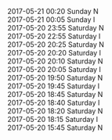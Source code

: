 2017-05-21 00:20 Sunday  N  
2017-05-21 00:05 Sunday  I  
2017-05-20 23:55 Saturday  N  
2017-05-20 22:55 Saturday  I  
2017-05-20 20:25 Saturday  N  
2017-05-20 20:20 Saturday  I  
2017-05-20 20:10 Saturday  N  
2017-05-20 20:05 Saturday  I  
2017-05-20 19:50 Saturday  N  
2017-05-20 19:45 Saturday  I  
2017-05-20 18:45 Saturday  N  
2017-05-20 18:40 Saturday  I  
2017-05-20 18:20 Saturday  N  
2017-05-20 18:15 Saturday  I  
2017-05-20 15:45 Saturday  N  
